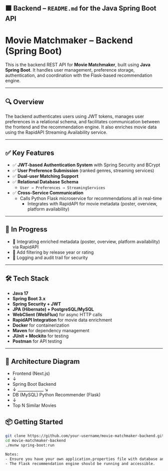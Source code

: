 ## 🟩 Backend – `README.md` for the Java Spring Boot API

# Movie Matchmaker – Backend (Spring Boot)

This is the backend REST API for **Movie Matchmaker**, built using **Java Spring Boot**. It handles user management, preference storage, authentication, and coordination with the Flask-based recommendation engine.

---

## 🔍 Overview

The backend authenticates users using JWT tokens, manages user preferences in a relational schema, and facilitates communication between the frontend and the recommendation engine. It also enriches movie data using the RapidAPI Streaming Availability service.

---

## ✅ Key Features

- ✅ **JWT-based Authentication System** with Spring Security and BCrypt
- ✅ **User Preference Submission** (ranked genres, streaming services)
- ✅ **Dual-user Matching Support**
- ✅ **Relational Database Schema**
  - `User → Preferences → StreamingServices`
- ✅ **Cross-Service Communication**
  - Calls Python Flask microservice for recommendations all in real-time
    - Integrates with RapidAPI for movie metadata (poster, overview, platform availability)

---

## 🔄 In Progress

- 🔄 Integrating enriched metadata (poster, overview, platform availability) via RapidAPI
- 🔄 Add filtering by release year or rating
- 🔄 Logging and audit trail for security

---

## 🛠️ Tech Stack

- **Java 17**
- **Spring Boot 3.x**
- **Spring Security + JWT**
- **JPA (Hibernate) + PostgreSQL/MySQL**
- **WebClient (WebFlux)** for async HTTP calls
- **RapidAPI Integration** for movie data enrichment
- **Docker** for containerization
- **Maven** for dependency management
- **JUnit + Mockito** for testing
- **Postman** for API testing

---

## 🧩 Architecture Diagram
- Frontend (Next.js)
- ↓
- Spring Boot Backend
- ↓    _____________    ↘
- DB (MySQL)   Python Recommender (Flask)
- ↓
- Top N Similar Movies


## 📦 Getting Started

```bash
git clone https://github.com/your-username/movie-matchmaker-backend.git
cd movie-matchmaker-backend
./mvnw spring-boot:run

Notes:
- Ensure you have your own application.properties file with database and JWT configurations.
- The Flask recommendation engine should be running and accessible.

